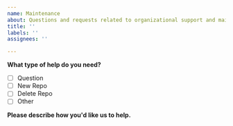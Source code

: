 ```yaml
---
name: Maintenance
about: Questions and requests related to organizational support and maintenance
title: ''
labels: ''
assignees: ''

---
```


**What type of help do you need?**

* [ ] Question
* [ ] New Repo
* [ ] Delete Repo
* [ ] Other

**Please describe how you'd like us to help.**
